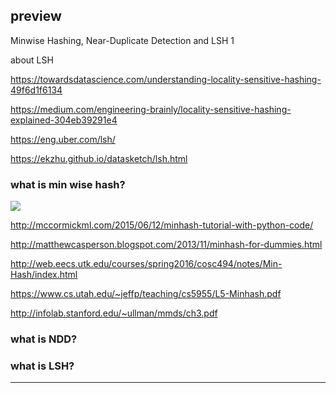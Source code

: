 ## preview

Minwise Hashing, Near-Duplicate Detection and LSH 1

about LSH


https://towardsdatascience.com/understanding-locality-sensitive-hashing-49f6d1f6134

https://medium.com/engineering-brainly/locality-sensitive-hashing-explained-304eb39291e4

https://eng.uber.com/lsh/

https://ekzhu.github.io/datasketch/lsh.html

### what is min wise hash?

![](https://ws3.sinaimg.cn/large/006tKfTcly1g0bsfymfi6j318409idju.jpg)

http://mccormickml.com/2015/06/12/minhash-tutorial-with-python-code/

http://matthewcasperson.blogspot.com/2013/11/minhash-for-dummies.html

http://web.eecs.utk.edu/courses/spring2016/cosc494/notes/Min-Hash/index.html

https://www.cs.utah.edu/~jeffp/teaching/cs5955/L5-Minhash.pdf

http://infolab.stanford.edu/~ullman/mmds/ch3.pdf

### what is NDD?

### what is LSH?




---
